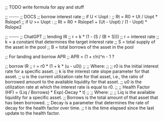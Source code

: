 ;; TODO write formula for apy and stuff 

;; -----
;; DOCS
;; borrow interest rate
;; if U < Uopt :
;; Rt = R0 + Ut / Uopt * Rslope1 
;; if U >= Uopt :
;; Rt = R0 + Rslope1 + (Ut - Uopt) / (1 - Uopt) * Rslope2

;; -----
;; ChatGPT
;; lending IR
;; r = k * (1 - (S / (B + S)))
;; r = interest rate
;; k = a constant that determines the target interest rate
;; S = total supply of the asset in the pool
;; B = total borrows of the asset in the pool

;; For landing and borrow APR
;; APR = (1 + r/n)^n - 1 ? 

;; borrow IR
;; r = r0 * (1 + k * (u - u0))
;; 
;; Where:
;; 
;; r0 is the initial interest rate for a specific asset.
;; k is the interest rate slope parameter for that asset.
;; u is the current utilization rate for that asset, i.e., the ratio of borrowed amount to the available liquidity for that asset.
;; u0 is the utilization rate at which the interest rate is equal to r0.
;; 
;; Health Factor (HF) = (Liq / Borrows) * Exp(-Decay * t)
;; 
;; Where:
;; 
;; Liq is the available liquidity for a specific asset.
;; Borrows is the total amount of that asset that has been borrowed.
;; Decay is a parameter that determines the rate of decay for the health factor over time.
;; t is the time elapsed since the last update to the health factor.


